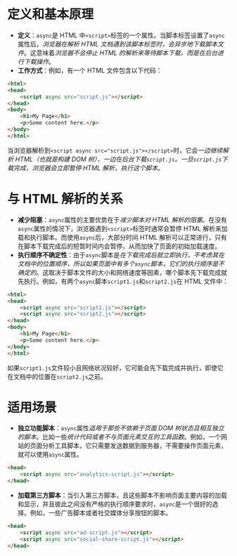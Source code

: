 # 定义和基本原理
- **定义**：`async`是 HTML 中`<script>`标签的一个属性。当脚本标签设置了`async`属性后，*浏览器在解析 HTML 文档遇到该脚本标签时，会异步地下载脚本文件*。这意味着*浏览器不会停止 HTML 的解析来等待脚本下载，而是在后台进行下载操作*。
- **工作方式**：例如，有一个 HTML 文件包含以下代码：

```html
<html>
<head>
    <script async src="script.js"></script>
</head>
<body>
    <h1>My Page</h1>
    <p>Some content here.</p>
</body>
</html>
```

当浏览器解析到`<script async src="script.js"></script>`时，它会*一边继续解析 HTML（也就是构建 DOM 树），一边在后台下载`script.js`。一旦`script.js`下载完成，浏览器会立即暂停 HTML 解析，执行这个脚本*。

# 与 HTML 解析的关系

- **减少阻塞**：`async`属性的主要优势在于*减少脚本对 HTML 解析的阻塞*。在没有`async`属性的情况下，浏览器遇到`<script>`标签时通常会暂停 HTML 解析来加载和执行脚本。而使用`async`后，大部分时间 HTML 解析可以正常进行，只有在脚本下载完成后的短暂时间内会暂停，从而加快了页面的初始加载速度。
- **执行顺序不确定性**：由于`async`脚本是*在下载完成后就立即执行，不考虑其在文档中的位置顺序，所以如果页面中有多个`async`脚本，它们的执行顺序是不确定的*。这取决于脚本文件的大小和网络速度等因素，哪个脚本先下载完成就先执行。例如，有两个`async`脚本`script1.js`和`script2.js`在 HTML 文件中：

```html
<html>
<head>
    <script async src="script1.js"></script>
    <script async src="script2.js"></script>
</head>
<body>
    <h1>My Page</h1>
    <p>Some content here.</p>
</body>
</html>
```

如果`script1.js`文件较小且网络状况较好，它可能会先下载完成并执行，即使它在文档中的位置在`script2.js`之前。

# 适用场景

- **独立功能脚本**：`async`属性*适用于那些不依赖于页面 DOM 树状态且相互独立的脚本*。比如一些*统计代码或者不与页面元素交互的工具函数*。例如，一个网站的页面分析工具脚本，它只需要发送数据到服务器，不需要操作页面元素，就可以使用`async`属性。

```html
<head>
    <script async src="analytics-script.js"></script>
</head>
```

- **加载第三方脚本**：当引入第三方脚本，且这些脚本不影响页面主要内容的加载和显示，并且彼此之间没有严格的执行顺序要求时，`async`是一个很好的选择。例如，一些广告脚本或者社交媒体分享按钮的脚本。

```html
<head>
    <script async src="ad-script.js"></script>
    <script async src="social-share-script.js"></script>
</head>
```